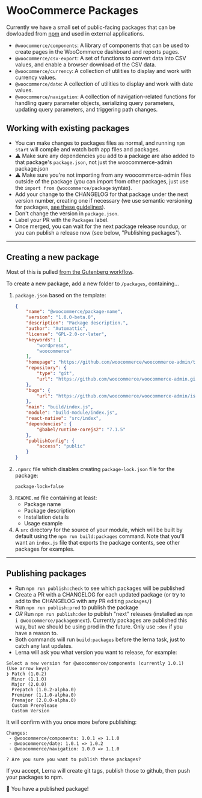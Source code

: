# WooCommerce Packages

Currently we have a small set of public-facing packages that can be dowloaded from [npm](https://www.npmjs.com/org/woocommerce) and used in external applications.

- `@woocommerce/components`: A library of components that can be used to create pages in the WooCommerce dashboard and reports pages.
- `@woocommerce/csv-export`: A set of functions to convert data into CSV values, and enable a browser download of the CSV data.
- `@woocommerce/currency`: A collection of utilities to display and work with currency values.
- `@woocommerce/date`: A collection of utilities to display and work with date values.
- `@woocommerce/navigation`: A collection of navigation-related functions for handling query parameter objects, serializing query parameters, updating query parameters, and triggering path changes.

## Working with existing packages

- You can make changes to packages files as normal, and running `npm start` will compile and watch both app files and packages.
- :warning: Make sure any dependencies you add to a package are also added to that package's `package.json`, not just the woocommerce-admin package.json
- :warning: Make sure you're not importing from any woocommerce-admin files outside of the package (you can import from other packages, just use the `import from @woocommerce/package` syntax).
- Add your change to the CHANGELOG for that package under the next version number, creating one if necessary (we use semantic versioning for packages, [see these guidelines](https://github.com/WordPress/gutenberg/blob/master/CONTRIBUTING.md#maintaining-changelogs)).
- Don't change the version in `package.json`.
- Label your PR with the `Packages` label.
- Once merged, you can wait for the next package release roundup, or you can publish a release now (see below, "Publishing packages").

---

## Creating a new package

Most of this is pulled [from the Gutenberg workflow](https://github.com/WordPress/gutenberg/blob/master/CONTRIBUTING.md#creating-new-package).

To create a new package, add a new folder to `/packages`, containing…

1. `package.json` based on the template:
	```json
	{
		"name": "@woocommerce/package-name",
		"version": "1.0.0-beta.0",
		"description": "Package description.",
		"author": "Automattic",
		"license": "GPL-2.0-or-later",
		"keywords": [
			"wordpress",
			"woocommerce"
		],
		"homepage": "https://github.com/woocommerce/woocommerce-admin/tree/master/packages/[_YOUR_PACKAGE_]/README.md",
		"repository": {
			"type": "git",
			"url": "https://github.com/woocommerce/woocommerce-admin.git"
		},
		"bugs": {
			"url": "https://github.com/woocommerce/woocommerce-admin/issues"
		},
		"main": "build/index.js",
		"module": "build-module/index.js",
		"react-native": "src/index",
		"dependencies": {
			"@babel/runtime-corejs2": "7.1.5"
		},
		"publishConfig": {
			"access": "public"
		}
	}
	```
2. `.npmrc` file which disables creating `package-lock.json` file for the package:
	```
	package-lock=false
	```
3. `README.md` file containing at least:
	- Package name
	- Package description
	- Installation details
	- Usage example
4. A `src` directory for the source of your module, which will be built by default using the `npm run build:packages` command. Note that you'll want an `index.js` file that exports the package contents, see other packages for examples.

---

## Publishing packages

- Run `npm run publish:check` to see which packages will be published
- Create a PR with a CHANGELOG for each updated package (or try to add to the CHANGELOG with any PR editing `packages/`)
- Run `npm run publish:prod` to publish the package
- _OR_ Run `npm run publish:dev` to publish "next" releases (installed as `npm i @woocommerce/package@next`). Currently packages are published this way, but we should be using prod in the future. Only use `:dev` if you have a reason to.
- Both commands will run `build:packages` before the lerna task, just to catch any last updates.
- Lerna will ask you what version you want to release, for example:

```
Select a new version for @woocommerce/components (currently 1.0.1) (Use arrow keys)
❯ Patch (1.0.2)
  Minor (1.1.0)
  Major (2.0.0)
  Prepatch (1.0.2-alpha.0)
  Preminor (1.1.0-alpha.0)
  Premajor (2.0.0-alpha.0)
  Custom Prerelease
  Custom Version
```

It will confirm with you once more before publishing:

```
Changes:
 - @woocommerce/components: 1.0.1 => 1.1.0
 - @woocommerce/date: 1.0.1 => 1.0.2
 - @woocommerce/navigation: 1.0.0 => 1.1.0

? Are you sure you want to publish these packages?
```

If you accept, Lerna will create git tags, publish those to github, then push your packages to npm.

🎉 You have a published package!
